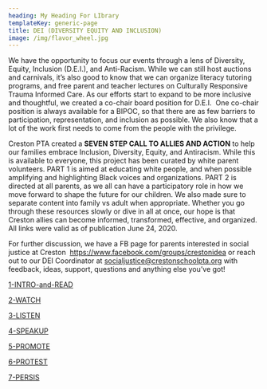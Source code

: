 ```yaml
---
heading: My Heading For LIbrary
templateKey: generic-page
title: DEI (DIVERSITY EQUITY AND INCLUSION)
image: /img/flavor_wheel.jpg
---
```

We have the opportunity to focus our events through a lens of Diversity, Equity, Inclusion (D.E.I.), and Anti-Racism. While we can still host auctions and carnivals, it’s also good to know that we can organize literacy tutoring programs, and free parent and teacher lectures on Culturally Responsive Trauma Informed Care. As our efforts start to expand to be more inclusive and thoughtful, we created a co-chair board position for D.E.I.  One co-chair position is always available for a BIPOC, so that there are as few barriers to participation, representation, and inclusion as possible. We also know that a lot of the work first needs to come from the people with the privilege.  



Creston PTA created a **SEVEN STEP CALL TO ALLIES AND ACTION** to help our families embrace Inclusion, Diversity, Equity, and Antiracism. While this is available to everyone, this project has been curated by white parent volunteers. PART 1 is aimed at educating white people, and when possible amplifying and highlighting Black voices and organizations. PART 2 is directed at all parents, as we all can have a participatory role in how we move forward to shape the future for our children. We also made sure to separate content into family vs adult when appropriate. Whether you go through these resources slowly or dive in all at once, our hope is that Creston allies can become informed, transformed, effective, and organized. All links were valid as of publication June 24, 2020.

For further discussion, we have a FB page for parents interested in social justice at Creston  <https://www.facebook.com/groups/crestonidea> or reach out to our DEI Coordinator at socialjustice@crestonschoolpta.org with feedback, ideas, support, questions and anything else you’ve got!



[1-INTRO-and-READ](https://crestonschoolpta.org/wp-content/uploads/2021/01/1-INTRO-and-READ.pdf)

[2-WATCH](https://crestonschoolpta.org/wp-content/uploads/2021/01/2WATCH.pdf)

[3-LISTEN](https://crestonschoolpta.org/wp-content/uploads/2021/01/3-LISTEN.pdf)

[4-SPEAKUP](https://crestonschoolpta.org/wp-content/uploads/2021/01/4SPEAKUP.pdf)

[5-PROMOTE](https://crestonschoolpta.org/wp-content/uploads/2021/01/5PROMOTE.pdf)

[6-PROTEST](https://crestonschoolpta.org/wp-content/uploads/2021/01/6-PROTEST.pdf)

[7-PERSIS](https://crestonschoolpta.org/wp-content/uploads/2021/01/7-PERSIST.pdf)